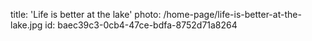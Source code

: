 title: 'Life is better at the lake'
photo: /home-page/life-is-better-at-the-lake.jpg
id: baec39c3-0cb4-47ce-bdfa-8752d71a8264
